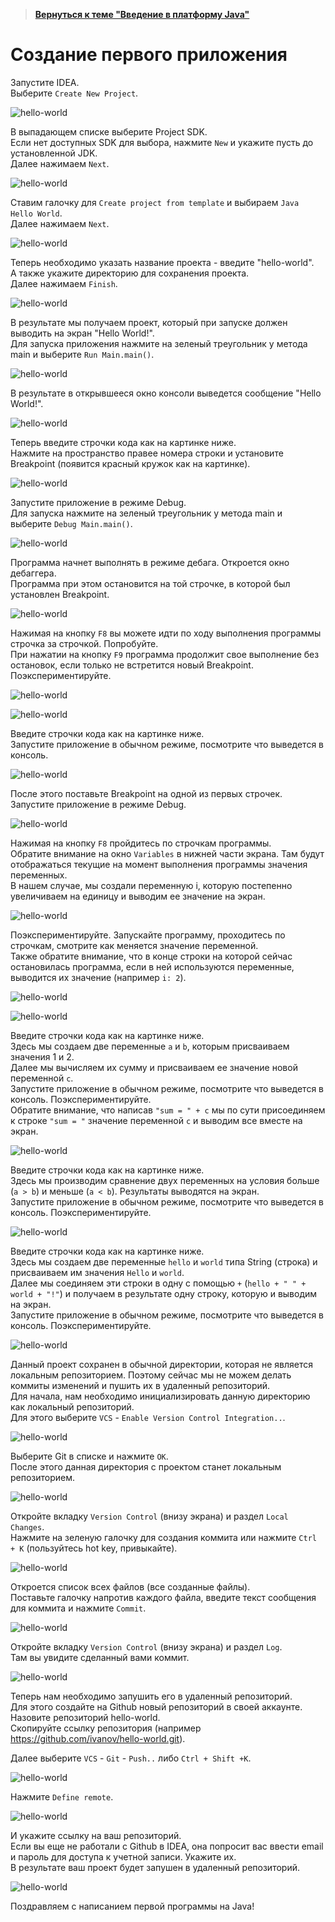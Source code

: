 >**[Вернуться к теме "Введение в платформу Java"]({{site.materialsurl}}java_intro/java_intro)**

Создание первого приложения
===
Запустите IDEA.  
Выберите `Create New Project`.

![hello-world]({{site.materialsurl}}java_intro/img/step-1.png)

В выпадающем списке выберите Project SDK.  
Если нет доступных SDK для выбора, нажмите `New` и укажите пусть до установленной JDK.  
Далее нажимаем `Next`.

![hello-world]({{site.materialsurl}}java_intro/img/step-2.png)

Ставим галочку для `Create project from template` и выбираем `Java Hello World`.  
Далее нажимаем `Next`.

![hello-world]({{site.materialsurl}}java_intro/img/step-3.png)

Теперь необходимо указать название проекта - введите "hello-world".  
А также укажите директорию для сохранения проекта.   
Далее нажимаем `Finish`.

![hello-world]({{site.materialsurl}}java_intro/img/step-4.png)

В результате мы получаем проект, который при запуске должен выводить на экран "Hello World!".  
Для запуска приложения нажмите на зеленый треугольник у метода main и выберите `Run Main.main()`.

![hello-world]({{site.materialsurl}}java_intro/img/step-5.png)

В результате в открывшееся окно консоли выведется сообщение "Hello World!".

![hello-world]({{site.materialsurl}}java_intro/img/step-6.png)

Теперь введите строчки кода как на картинке ниже.  
Нажмите на пространство правее номера строки и установите Breakpoint (появится красный кружок как на картинке).

![hello-world]({{site.materialsurl}}java_intro/img/step-7.png)

Запустите приложение в режиме Debug.  
Для запуска нажмите на зеленый треугольник у метода main и выберите `Debug Main.main()`.

![hello-world]({{site.materialsurl}}java_intro/img/step-8.png)

Программа начнет выполнять в режиме дебага. Откроется окно дебаггера.  
Программа при этом остановится на той строчке, в которой был установлен Breakpoint.

![hello-world]({{site.materialsurl}}java_intro/img/step-9.png)

Нажимая на кнопку `F8` вы можете идти по ходу выполнения программы строчка за строчкой. Попробуйте.  
При нажатии на кнопку `F9` программа продолжит свое выполнение без остановок, если только не встретится новый Breakpoint. Поэкспериментируйте.

![hello-world]({{site.materialsurl}}java_intro/img/step-10.png)

![hello-world]({{site.materialsurl}}java_intro/img/step-11.png)

Введите строчки кода как на картинке ниже.  
Запустите приложение в обычном режиме, посмотрите что выведется в консоль.  

![hello-world]({{site.materialsurl}}java_intro/img/step-16.png)

После этого поставьте Breakpoint на одной из первых строчек. Запустите приложение в режиме Debug.

![hello-world]({{site.materialsurl}}java_intro/img/step-12.png)

Нажимая на кнопку `F8` пройдитесь по строчкам программы.  
Обратите внимание на окно `Variables` в нижней части экрана. Там будут отображаться текущие на момент выполнения программы значения переменных.  
В нашем случае, мы создали переменную i, которую постепенно увеличиваем на единицу и выводим ее значение на экран.  

![hello-world]({{site.materialsurl}}java_intro/img/step-13.png)

Поэкспериментируйте. Запускайте программу, проходитесь по строчкам, смотрите как меняется значение переменной.  
Также обратите внимание, что в конце строки на которой сейчас остановилась программа, если в ней используются переменные, выводится их значение (например `i: 2`).

![hello-world]({{site.materialsurl}}java_intro/img/step-14.png)

![hello-world]({{site.materialsurl}}java_intro/img/step-15.png)

Введите строчки кода как на картинке ниже.  
Здесь мы создаем две переменные `a` и `b`, которым присваиваем значения 1 и 2.  
Далее мы вычисляем их сумму и присваиваем ее значение новой переменной `c`.  
Запустите приложение в обычном режиме, посмотрите что выведется в консоль. Поэкспериментируйте.  
Обратите внимание, что написав `"sum = " + c` мы по сути присоединяем к строке `"sum = "` значение переменной `c` и выводим все вместе на экран.

![hello-world]({{site.materialsurl}}java_intro/img/step-17.png)

Введите строчки кода как на картинке ниже.  
Здесь мы производим сравнение двух переменных на условия больше (`a > b`) и меньше (`a < b`). Результаты выводятся на экран.  
Запустите приложение в обычном режиме, посмотрите что выведется в консоль. Поэкспериментируйте.

![hello-world]({{site.materialsurl}}java_intro/img/step-18.png)

Введите строчки кода как на картинке ниже.  
Здесь мы создаем две переменные `hello` и `world` типа String (строка) и присваиваем им значения `Hello` и `world`.  
Далее мы соединяем эти строки в одну с помощью `+` (`hello + " " + world + "!"`) и получаем в результате одну строку, которую и выводим на экран.  
Запустите приложение в обычном режиме, посмотрите что выведется в консоль. Поэкспериментируйте.

![hello-world]({{site.materialsurl}}java_intro/img/step-19.png)

Данный проект сохранен в обычной директории, которая не является локальным репозиторием. Поэтому сейчас мы не можем делать коммиты изменений и пушить их в удаленный репозиторий.  
Для начала, нам необходимо инициализировать данную директорию как локальный репозиторий.  
Для этого выберите `VCS` - `Enable Version Control Integration..`.

![hello-world]({{site.materialsurl}}java_intro/img/step-20.png)

Выберите Git в списке и нажмите `OK`.  
После этого данная директория с проектом станет локальным репозиторием.

![hello-world]({{site.materialsurl}}java_intro/img/step-21.png)

Откройте вкладку `Version Control` (внизу экрана) и раздел `Local Changes`.  
Нажмите на зеленую галочку для создания коммита или нажмите `Ctrl + K` (пользуйтесь hot key, привыкайте).  

![hello-world]({{site.materialsurl}}java_intro/img/step-22.png)

Откроется список всех файлов (все созданные файлы).  
Поставьте галочку напротив каждого файла, введите текст сообщения для коммита и нажмите `Commit`.

![hello-world]({{site.materialsurl}}java_intro/img/step-23.png)

Откройте вкладку `Version Control` (внизу экрана) и раздел `Log`.  
Там вы увидите сделанный вами коммит.

![hello-world]({{site.materialsurl}}java_intro/img/step-24.png)

Теперь нам необходимо запушить его в удаленный репозиторий.  
Для этого создайте на Github новый репозиторий в своей аккаунте. Назовите репозиторий hello-world.  
Скопируйте ссылку репозитория (например https://github.com/ivanov/hello-world.git).

Далее выберите `VCS` - `Git` - `Push..` либо `Ctrl + Shift +K`.

![hello-world]({{site.materialsurl}}java_intro/img/step-25.png)

Нажмите `Define remote`.

![hello-world]({{site.materialsurl}}java_intro/img/step-26.png)

И укажите ссылку на ваш репозиторий.  
Если вы еще не работали с Github в IDEA, она попросит вас ввести email и пароль для доступа к учетной записи. Укажите их.  
В результате ваш проект будет запушен в удаленный репозиторий.

![hello-world]({{site.materialsurl}}java_intro/img/step-27.png)

Поздравляем с написанием первой программы на Java!